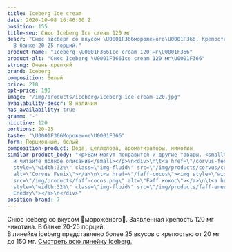 ```yaml
---
title: Iceberg Ice cream
date: 2020-10-08 16:46:00 Z
position: 155
title-seo: Снюс Iceberg Ice cream 120 мг
descr: "Снюс айсберг со вкусом \U0001F366мороженого\U0001F366. Крепость 120 мг никотина.
  В банке 20-25 порций."
product-name: "Iceberg \U0001F366Ice cream 120 мг\U0001F366"
product-alt: "Снюс Iceberg \U0001F366Ice cream 120 мг\U0001F366"
strong: Очень крепкий
brand: Iceberg
composition: Белый
price: 210
opt-price: 190
image: "/img/products/iceberg/iceberg-ice-cream-120.jpg"
availability-descr: В наличии
has_availability: true
gramm: "-"
nicotine: 120
portions: 20-25
taste: "\U0001F366Мороженое\U0001F366"
form: Порционный, белый
composition-product: Вода, целлюлоза, ароматизаторы, никотин
similar-product_body: "<p>Вам могут понравится и другие товары. <small>Жмите на картинки
  и читайте полное описание</small></p>\n<div>\n\t<a href=\"/corvus-fenix-barberry\"><img
  style=\"width:32%\" class=\"img-fluid\" src=\"/img/products/corvus/corvus-fenix.png\"
  alt=\"Corvus Fenix\"></a>\n\t<a href=\"/faff-cocos\"><img style=\"width:32%\" class=\"img-fluid\"
  src=\"/img/products/faff-cocos.png\" alt=\"Faff кокос\"></a>\n\t<a href=\"/faff-snus-energy\"><img
  style=\"width:32%\" class=\"img-fluid\" src=\"/img/products/faff-energy.png\" alt=\"Faff
  Enedry\"></a>\n</div>"
position-brand: 7
---
```


Снюс iceberg со вкусом 🍦мороженого🍦. Заявленная крепость 120 мг никотина. В банке 20-25 порций.<br> 
В линейке iceberg представлено более 25 вкусов с крепостью от 20 мг до 150 мг. <a href="/iceberg">Смотреть всю линейку Iceberg.</a>